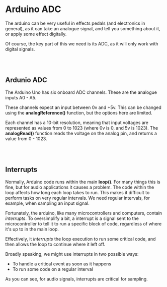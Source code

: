 # Arduino ADC

The arduino can be very useful in effects pedals (and electronics in general), as it can take an analogue signal, and tell you something about it, or apply some effect digitally.

Of course, the key part of this we need is its ADC, as it will only work with digital signals.


</br></br>
## Ardunio ADC

The Arduino Uno has six onboard ADC channels. These are the analogue inputs A0 - A5.

These channels expect an input between 0v and +5v. This can be changed using the **analogReference()** function, but the options here are limited.

Each channel has a 10-bit resolution, meaning that input voltages are represented as values from 0 to 1023 (where 0v is 0, and 5v is 1023). The **analogRead()** function reads the voltage on the analog pin, and returns a value from 0 - 1023.


</br></br>
## Interrupts

Normally, Arduino code runs within the main **loop()**. For many things this is fine, but for audio applications it causes a problem. The code within the loop affects how long each loop takes to run. This makes it difficult to perform tasks on very regular intervals. We need regular intervals, for example, when sampling an input signal.

Fortunately, the arduino, like many microcontrollers and computers, contain _interrupts_. To oversimplify a bit, a interrupt is a signal sent to the microcontroller to tell it to run a specific block of code, regardless of where it's up to in the main loop.

Effectively, it _interrupts_ the loop execution to run some critical code, and then allows the loop to continue where it left off.

Broadly speaking, we might use interrupts in two possible ways:
* To handle a critical event as soon as it happens
* To run some code on a regular interval

As you can see, for audio signals, interrupts are critical for sampling.


